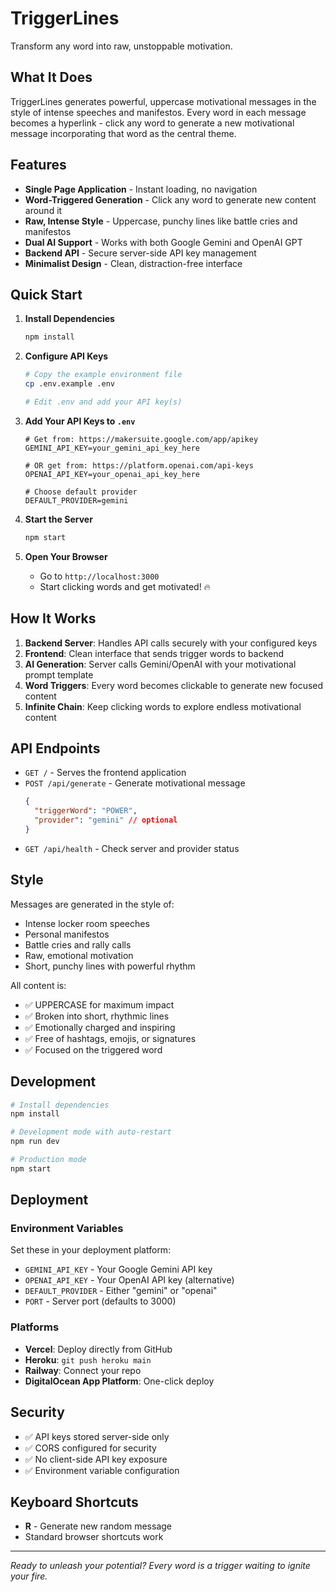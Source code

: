 # TriggerLines

Transform any word into raw, unstoppable motivation.

## What It Does

TriggerLines generates powerful, uppercase motivational messages in the style of intense speeches and manifestos. Every word in each message becomes a hyperlink - click any word to generate a new motivational message incorporating that word as the central theme.

## Features

- **Single Page Application** - Instant loading, no navigation
- **Word-Triggered Generation** - Click any word to generate new content around it
- **Raw, Intense Style** - Uppercase, punchy lines like battle cries and manifestos
- **Dual AI Support** - Works with both Google Gemini and OpenAI GPT
- **Backend API** - Secure server-side API key management
- **Minimalist Design** - Clean, distraction-free interface

## Quick Start

1. **Install Dependencies**
   ```bash
   npm install
   ```

2. **Configure API Keys**
   ```bash
   # Copy the example environment file
   cp .env.example .env
   
   # Edit .env and add your API key(s)
   ```

3. **Add Your API Keys to `.env`**
   ```env
   # Get from: https://makersuite.google.com/app/apikey
   GEMINI_API_KEY=your_gemini_api_key_here
   
   # OR get from: https://platform.openai.com/api-keys  
   OPENAI_API_KEY=your_openai_api_key_here
   
   # Choose default provider
   DEFAULT_PROVIDER=gemini
   ```

4. **Start the Server**
   ```bash
   npm start
   ```

5. **Open Your Browser**
   - Go to `http://localhost:3000`
   - Start clicking words and get motivated! 🔥

## How It Works

1. **Backend Server**: Handles API calls securely with your configured keys
2. **Frontend**: Clean interface that sends trigger words to backend
3. **AI Generation**: Server calls Gemini/OpenAI with your motivational prompt template
4. **Word Triggers**: Every word becomes clickable to generate new focused content
5. **Infinite Chain**: Keep clicking words to explore endless motivational content

## API Endpoints

- `GET /` - Serves the frontend application
- `POST /api/generate` - Generate motivational message
  ```json
  {
    "triggerWord": "POWER",
    "provider": "gemini" // optional
  }
  ```
- `GET /api/health` - Check server and provider status

## Style

Messages are generated in the style of:
- Intense locker room speeches
- Personal manifestos  
- Battle cries and rally calls
- Raw, emotional motivation
- Short, punchy lines with powerful rhythm

All content is:
- ✅ UPPERCASE for maximum impact
- ✅ Broken into short, rhythmic lines
- ✅ Emotionally charged and inspiring
- ✅ Free of hashtags, emojis, or signatures
- ✅ Focused on the triggered word

## Development

```bash
# Install dependencies
npm install

# Development mode with auto-restart
npm run dev

# Production mode
npm start
```

## Deployment

### Environment Variables
Set these in your deployment platform:
- `GEMINI_API_KEY` - Your Google Gemini API key
- `OPENAI_API_KEY` - Your OpenAI API key (alternative)
- `DEFAULT_PROVIDER` - Either "gemini" or "openai"
- `PORT` - Server port (defaults to 3000)

### Platforms
- **Vercel**: Deploy directly from GitHub
- **Heroku**: `git push heroku main`
- **Railway**: Connect your repo
- **DigitalOcean App Platform**: One-click deploy

## Security

- ✅ API keys stored server-side only
- ✅ CORS configured for security
- ✅ No client-side API key exposure
- ✅ Environment variable configuration

## Keyboard Shortcuts

- **R** - Generate new random message
- Standard browser shortcuts work

---

*Ready to unleash your potential? Every word is a trigger waiting to ignite your fire.*